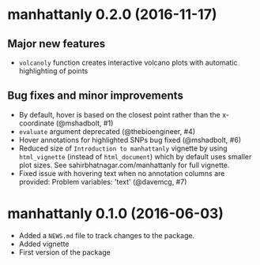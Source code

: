 # manhattanly 0.2.0 (2016-11-17)

## Major new features

* `volcanoly` function creates interactive volcano plots with automatic highlighting of points

## Bug fixes and minor improvements

* By default, hover is based on the closest point rather than the x-coordinate (@mshadbolt, #1)
* `evaluate` argument deprecated (@thebioengineer, #4)
* Hover annotations for highlighted SNPs bug fixed (@mshadbolt, #6)
* Reduced size of `Introduction to manhattanly` vignette by using `html_vignette` (instead of `html_document`) which by default uses smaller plot sizes. See sahirbhatnagar.com/manhattanly for full vignette. 
* Fixed issue with hovering text when no annotation columns are provided: Problem variables: 'text' (@davemcg, #7)


# manhattanly 0.1.0 (2016-06-03)

* Added a `NEWS.md` file to track changes to the package.
* Added vignette
* First version of the package



